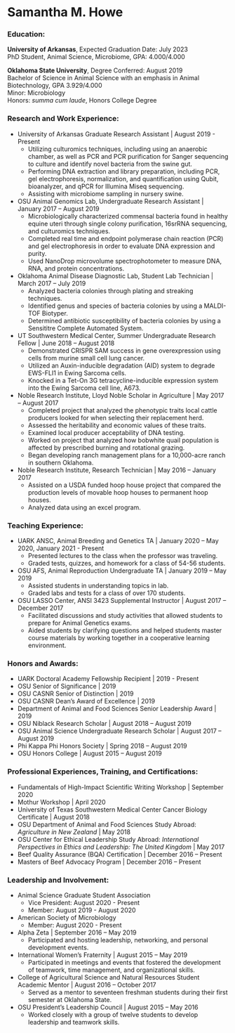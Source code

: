 
# **Samantha M. Howe**

### **Education:**
**University of Arkansas**, Expected Graduation Date: July 2023   
PhD Student, Animal Science, Microbiome, GPA: 4.000/4.000 

**Oklahoma State University**, Degree Conferred: August 2019   
Bachelor of Science in Animal Science with an emphasis in Animal Biotechnology, GPA 3.929/4.000   
Minor: Microbiology    
Honors: _summa cum laude_, Honors College Degree


### **Research and Work Experience:**

 * University of Arkansas Graduate Research Assistant | August 2019 - Present     
    - Utilizing culturomics techniques, including using an anaerobic chamber, as well as PCR and PCR purification for Sanger sequencing to culture and identify novel bacteria from the swine gut.  
    - Performing DNA extraction and library preparation, including PCR, gel electrophoresis, normalization, and quantification using Qubit, bioanalyzer, and qPCR for Illumina Miseq sequencing.  
    - Assisting with microbiome sampling in nursery swine.      
 * OSU Animal Genomics Lab, Undergraduate Research Assistant | January 2017 – August 2019   
    - Microbiologically characterized commensal bacteria found in healthy equine uteri through single colony purification, 16srRNA sequencing, and culturomics techniques.   
    - Completed real time and endpoint polymerase chain reaction (PCR) and gel electrophoresis in order to evaluate DNA expression and purity.   
    - Used NanoDrop microvolume spectrophotometer to measure DNA, RNA, and protein concentrations.   
 * Oklahoma Animal Disease Diagnostic Lab, Student Lab Technician | March 2017 – July 2019   
    - Analyzed bacteria colonies through plating and streaking techniques.   
    - Identified genus and species of bacteria colonies by using a MALDI-TOF Biotyper.   
    - Determined antibiotic susceptibility of bacteria colonies by using a Sensititre Complete Automated System.   
 * UT Southwestern Medical Center, Summer Undergraduate Research Fellow | June 2018 – August 2018   
    - Demonstrated CRISPR SAM success in gene overexpression using cells from murine small cell lung cancer.   
    - Utilized an Auxin-inducible degradation (AID) system to degrade EWS-FLI1 in Ewing Sarcoma cells.   
    - Knocked in a Tet-On 3G tetracycline-inducible expression system into the Ewing Sarcoma cell line, A673.   
 * Noble Research Institute, Lloyd Noble Scholar in Agriculture | May 2017 – August 2017   
    - Completed project that analyzed the phenotypic traits local cattle producers looked for when selecting their replacement herd.   
    - Assessed the heritability and economic values of these traits.   
    - Examined local producer acceptability of DNA testing.   
    - Worked on project that analyzed how bobwhite quail population is affected by prescribed burning and rotational grazing.   
    - Began developing ranch management plans for a 10,000-acre ranch in southern Oklahoma.   
 * Noble Research Institute, Research Technician | May 2016 – January 2017   
    - Assisted on a USDA funded hoop house project that compared the production levels of movable hoop houses to permanent hoop houses.   
    - Analyzed data using an excel program.   

### **Teaching Experience:**

 * UARK ANSC, Animal Breeding and Genetics TA | January 2020 – May 2020, January 2021 - Present   
    - Presented lectures to the class when the professor was traveling.   
    - Graded tests, quizzes, and homework for a class of 54-56 students.   
 * OSU AFS, Animal Reproduction Undergraduate TA | January 2019 – May 2019   
    - Assisted students in understanding topics in lab.   
    - Graded labs and tests for a class of over 170 students.   
 * OSU LASSO Center, ANSI 3423 Supplemental Instructor | August 2017 – December 2017  
    - Facilitated discussions and study activities that allowed students to prepare for Animal Genetics exams.  
    - Aided students by clarifying questions and helped students master course materials by working together in a cooperative learning environment.   

### **Honors and Awards:**

 * UARK Doctoral Academy Fellowship Recipient | 2019 - Present   
 * OSU Senior of Significance | 2019   
 * OSU CASNR Senior of Distinction | 2019   
 * OSU CASNR Dean’s Award of Excellence | 2019   
 * Department of Animal and Food Sciences Senior Leadership Award | 2019    
 * OSU Niblack Research Scholar | August 2018 – August 2019   
 * OSU Animal Science Undergraduate Research Scholar | August 2017 – August 2019    
 * Phi Kappa Phi Honors Society | Spring 2018 – August 2019    
 * OSU Honors College | August 2015 – August 2019   
 
### **Professional Experiences, Training, and Certifications:**

 * Fundamentals of High-Impact Scientific Writing Workshop | September 2020   
 * Mothur Workshop | April 2020   
 * University of Texas Southwestern Medical Center Cancer Biology Certificate | August 2018  
 * OSU Department of Animal and Food Sciences Study Abroad: _Agriculture in New Zealand_  | May 2018   
 * OSU Center for Ethical Leadership Study Abroad: _International Perspectives in Ethics and Leadership: The United Kingdom_ | May 2017   
 * Beef Quality Assurance (BQA) Certification | December 2016 – Present   
 * Masters of Beef Advocacy Program | December 2016 – Present  
 
### **Leadership and Involvement:**

 * Animal Science Graduate Student Association   
    - Vice President: August 2020 - Present  
    - Member: August 2019 - August 2020  
 * American Society of Microbiology  
    - Member: August 2020 - Present  
 * Alpha Zeta | September 2016 – May 2019  
    - Participated and hosting leadership, networking, and personal development events.   
 * International Women’s Fraternity | August 2015 – May 2019   
    - Participated in meetings and events that fostered the development of teamwork, time management, and organizational skills.   
 * College of Agricultural Science and Natural Resources Student Academic Mentor | August 2016 – October 2017 
    - Served as a mentor to seventeen freshman students during their first semester at Oklahoma State.   
 * OSU President’s Leadership Council | August 2015 – May 2016   
    - Worked closely with a group of twelve students to develop leadership and teamwork skills.







